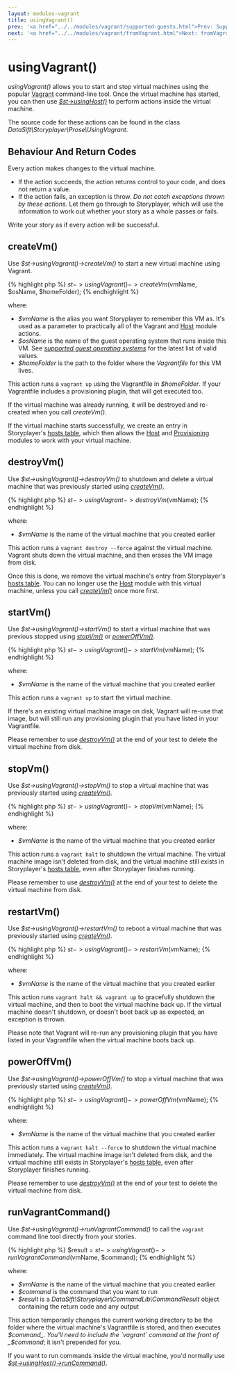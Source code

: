 ```yaml
---
layout: modules-vagrant
title: usingVagrant()
prev: '<a href="../../modules/vagrant/supported-guests.html">Prev: Supported Guest Operating Systems</a>'
next: '<a href="../../modules/vagrant/fromVagrant.html">Next: fromVagrant()</a>'
---
```


# usingVagrant()

_usingVagrant()_ allows you to start and stop virtual machines using the popular [Vagrant](http://www.vagrantup.com) command-line tool.  Once the virtual machine has started, you can then use _[$st->usingHost()](../host/usingHost.html)_ to perform actions inside the virtual machine.

The source code for these actions can be found in the class _DataSift\Storyplayer\Prose\UsingVagrant_.

## Behaviour And Return Codes

Every action makes changes to the virtual machine.

* If the action succeeds, the action returns control to your code, and does not return a value.
* If the action fails, an exception is throw. _Do not catch exceptions thrown by these actions._ Let them go through to Storyplayer, which will use the information to work out whether your story as a whole passes or fails.

Write your story as if every action will be successful.

## createVm()

Use _$st->usingVagrant()->createVm()_ to start a new virtual machine using Vagrant.

{% highlight php %}
$st->usingVagrant()->createVm($vmName, $osName, $homeFolder);
{% endhighlight %}

where:

* _$vmName_ is the alias you want Storyplayer to remember this VM as.  It's used as a parameter to practically all of the Vagrant and [Host](../host/index.html) module actions.
* _$osName_ is the name of the guest operating system that runs inside this VM.  See _[supported guest operating systems](supported-guests.html)_ for the latest list of valid values.
* _$homeFolder_ is the path to the folder where the _Vagrantfile_ for this VM lives.

This action runs a `vagrant up` using the Vagrantfile in _$homeFolder_.  If your Vagrantfile includes a provisioning plugin, that will get executed too.

If the virtual machine was already running, it will be destroyed and re-created when you call _createVm()_.

If the virtual machine starts successfully, we create an entry in Storyplayer's [hosts table](../hoststable/how-hosts-are-remembered.html), which then allows the [Host](../host/index.html) and [Provisioning](../provisioning/index.html) modules to work with your virtual machine.

## destroyVm()

Use _$st->usingVagrant()->destroyVm()_ to shutdown and delete a virtual machine that was previously started using _[createVm()](#createvm)_.

{% highlight php %}
$st->usingVagrant->destroyVm($vmName);
{% endhighlight %}

where:

* _$vmName_ is the name of the virtual machine that you created earlier

This action runs a `vagrant destroy --force` against the virtual machine.  Vagrant shuts down the virtual machine, and then erases the VM image from disk.

Once this is done, we remove the virtual machine's entry from Storyplayer's [hosts table](../hoststable/how-hosts-are-remembered.html).  You can no longer use the [Host](../host/index.html) module with this virtual machine, unless you call _[createVm()](#createvm)_ once more first.

## startVm()

Use _$st->usingVagrant()->startVm()_ to start a virtual machine that was previous stopped using _[stopVm()](#stopvm)_ or _[powerOffVm()](#poweroffvm)_.

{% highlight php %}
$st->usingVagrant()->startVm($vmName);
{% endhighlight %}

where:

* _$vmName_ is the name of the virtual machine that you created earlier

This action runs a `vagrant up` to start the virtual machine.

If there's an existing virtual machine image on disk, Vagrant will re-use that image, but will still run any provisioning plugin that you have listed in your Vagrantfile.

Please remember to use _[destroyVm()](#destroyvm)_ at the end of your test to delete the virtual machine from disk.


## stopVm()

Use _$st->usingVagrant()->stopVm()_ to stop a virtual machine that was previously started using _[createVm()](#createvm)_.

{% highlight php %}
$st->usingVagrant()->stopVm($vmName);
{% endhighlight %}

where:

* _$vmName_ is the name of the virtual machine that you created earlier

This action runs a `vagrant halt` to shutdown the virtual machine.  The virtual machine image isn't deleted from disk, and the virtual machine still exists in Storyplayer's [hosts table](../hoststable/how-hosts-are-remembered.html), even after Storyplayer finishes running.

Please remember to use _[destroyVm()](#destroyvm)_ at the end of your test to delete the virtual machine from disk.

## restartVm()

Use _$st->usingVagrant()->restartVm()_ to reboot a virtual machine that was previously started using _[createVm()](#createvm)_.

{% highlight php %}
$st->usingVagrant()->restartVm($vmName);
{% endhighlight %}

where:

* _$vmName_ is the name of the virtual machine that you created earlier

This action runs `vagrant halt && vagrant up` to gracefully shutdown the virtual machine, and then to boot the virtual machine back up.  If the virtual machine doesn't shutdown, or doesn't boot back up as expected, an exception is thrown.

Please note that Vagrant will re-run any provisioning plugin that you have listed in your Vagrantfile when the virtual machine boots back up.

## powerOffVm()

Use _$st->usingVagrant()->powerOffVm()_ to stop a virtual machine that was previously started using _[createVm()](#createvm)_.

{% highlight php %}
$st->usingVagrant()->powerOffVm($vmName);
{% endhighlight %}

where:

* _$vmName_ is the name of the virtual machine that you created earlier

This action runs a `vagrant halt --force` to shutdown the virtual machine immediately.  The virtual machine image isn't deleted from disk, and the virtual machine still exists in Storyplayer's [hosts table](../hoststable/how-hosts-are-remembered.html), even after Storyplayer finishes running.

Please remember to use _[destroyVm()](#destroyvm)_ at the end of your test to delete the virtual machine from disk.

## runVagrantCommand()

Use _$st->usingVagrant()->runVagrantCommand()_ to call the `vagrant` command line tool directly from your stories.

{% highlight php %}
$result = $st->usingVagrant()->runVagrantCommand($vmName, $command);
{% endhighlight %}

where:

* _$vmName_ is the name of the virtual machine that you created earlier
* _$command_ is the command that you want to run
* _$result_ is a _DataSift\Storyplayer\CommandLib\CommandResult_ object containing the return code and any output

This action temporarily changes the current working directory to be the folder where the virtual machine's Vagrantfile is stored, and then executes _$command_.  You'll need to include the `vagrant` command at the front of _$command_; it isn't prepended for you.

If you want to run commands inside the virtual machine, you'd normally use _[$st->usingHost()->runCommand()](../host/usingHost.html#runcommand)_.